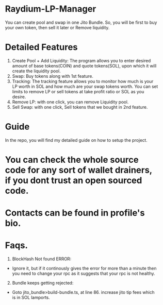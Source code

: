 # Raydium-LP-Manager
You can create pool and swap in one Jito Bundle. So, you will be first to buy your own token, then sell it later or Remove liquidity. 


# Detailed Features
1. Create Pool + Add Liquidity: The program allows you to enter desired amount of base tokens(COIN) and quote tokens(SOL), upon which it will create the liquidity pool.
2. Swap: Buy tokens along with 1st feature.
3. Tracking: The tracking feature allows you to monitor how much is your LP worth in SOL and how much are your swap tokens worth. You can set limits to remove LP or sell  tokens at take profit ratio or SOL as you desire.
4. Remove LP: with one click, you can remove Liquidity pool.
5. Sell Swap: with one click, Sell tokens that we bought in 2nd feature.

# Guide
In the repo, you will find my detailed guide on how to setup the project.

# You can check the whole source code for any sort of wallet drainers, if you dont trust an open sourced code.

# Contacts can be found in profile's bio.

# Faqs.
1. BlockHash Not found ERROR:
- Ignore it, but if it continously gives the error for more than a minute then you need to change your rpc as it suggests that your rpc is not healthy.
2. Bundle keeps getting rejected:
- Goto jito_bundle>build-bundle.ts, at line 86. increase jito tip fees which is in SOL lamports.
